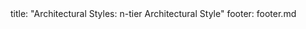 <frontmatter>
title: "Architectural Styles: n-tier Architectural Style"
footer: footer.md
</frontmatter>

<include src="container-inPage-asFlat.md" boilerplate />